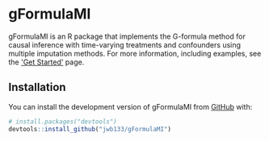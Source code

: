
# gFormulaMI

<!-- badges: start -->
<!-- badges: end -->

gFormulaMI is an R package that implements the G-formula method for causal inference with
time-varying treatments and confounders using multiple imputation methods. For more information,
including examples, see the ['Get Started'](https://jwb133.github.io/gFormulaMI/articles/gFormulaMI.html) page.

## Installation

You can install the development version of gFormulaMI from [GitHub](https://github.com/) with:

``` r
# install.packages("devtools")
devtools::install_github("jwb133/gFormulaMI")
```

